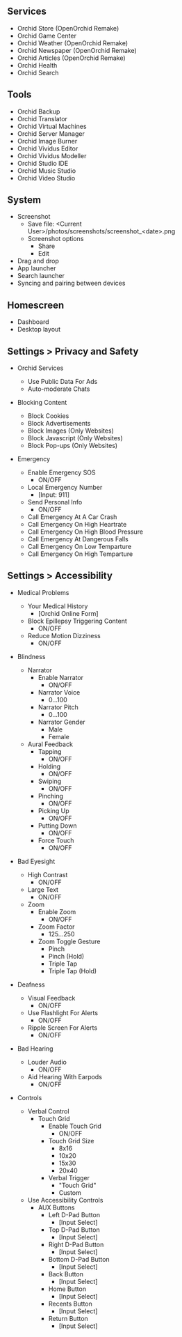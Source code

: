 ## Services

- Orchid Store (OpenOrchid Remake)
- Orchid Game Center
- Orchid Weather (OpenOrchid Remake)
- Orchid Newspaper (OpenOrchid Remake)
- Orchid Articles (OpenOrchid Remake)
- Orchid Health
- Orchid Search

## Tools
- Orchid Backup
- Orchid Translator
- Orchid Virtual Machines
- Orchid Server Manager
- Orchid Image Burner
- Orchid Vividus Editor
- Orchid Vividus Modeller
- Orchid Studio IDE
- Orchid Music Studio
- Orchid Video Studio

## System

- Screenshot
  - Save file: \<Current User\>/photos/screenshots/screenshot_\<date\>.png
  - Screenshot options
    - Share
    - Edit
- Drag and drop
- App launcher
- Search launcher
- Syncing and pairing between devices

## Homescreen

- Dashboard
- Desktop layout

## Settings > Privacy and Safety

- Orchid Services
  - Use Public Data For Ads
  - Auto-moderate Chats

- Blocking Content
  - Block Cookies
  - Block Advertisements
  - Block Images (Only Websites)
  - Block Javascript (Only Websites)
  - Block Pop-ups (Only Websites)

- Emergency
  - Enable Emergency SOS
    - ON/OFF
  - Local Emergency Number
    - [Input: 911]
  - Send Personal Info
    - ON/OFF
  - Call Emergency At A Car Crash
  - Call Emergency On High Heartrate
  - Call Emergency On High Blood Pressure
  - Call Emergency At Dangerous Falls
  - Call Emergency On Low Temparture
  - Call Emergency On High Temparture

## Settings > Accessibility

- Medical Problems
  - Your Medical History
    - [Orchid Online Form]
  - Block Epillepsy Triggering Content
    - ON/OFF
  - Reduce Motion Dizziness
    - ON/OFF

- Blindness
  - Narrator
    - Enable Narrator
      - ON/OFF
    - Narrator Voice
      - 0...100
    - Narrator Pitch
      - 0...100
    - Narrator Gender
      - Male
      - Female
  - Aural Feedback
    - Tapping
      - ON/OFF
    - Holding
      - ON/OFF
    - Swiping
      - ON/OFF
    - Pinching
      - ON/OFF
    - Picking Up
      - ON/OFF
    - Putting Down
      - ON/OFF
    - Force Touch
      - ON/OFF

- Bad Eyesight
  - High Contrast
    - ON/OFF
  - Large Text
    - ON/OFF
  - Zoom
    - Enable Zoom
      - ON/OFF
    - Zoom Factor
      - 125...250
    - Zoom Toggle Gesture
      - Pinch
      - Pinch (Hold)
      - Triple Tap
      - Triple Tap (Hold)

- Deafness
  - Visual Feedback
    - ON/OFF
  - Use Flashlight For Alerts
    - ON/OFF
  - Ripple Screen For Alerts
    - ON/OFF

- Bad Hearing
  - Louder Audio
    - ON/OFF
  - Aid Hearing With Earpods
    - ON/OFF

- Controls
  - Verbal Control
    - Touch Grid
      - Enable Touch Grid
        - ON/OFF
      - Touch Grid Size
        - 8x16
        - 10x20
        - 15x30
        - 20x40
      - Verbal Trigger
        - "Touch Grid"
        - Custom
  - Use Accessibility Controls
    - AUX Buttons
      - Left D-Pad Button
        - [Input Select]
      - Top D-Pad Button
        - [Input Select]
      - Right D-Pad Button
        - [Input Select]
      - Bottom D-Pad Button
        - [Input Select]
      - Back Button
        - [Input Select]
      - Home Button
        - [Input Select]
      - Recents Button
        - [Input Select]
      - Return Button
        - [Input Select]

